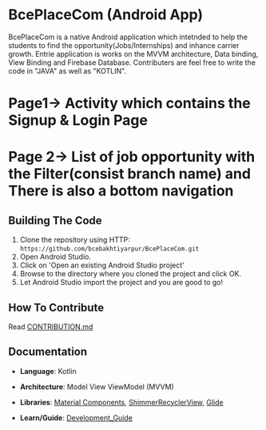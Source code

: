 # BcePlaceCom (Android App)

BcePlaceCom is a native Android application which intetnded to help the students to find the opportunity(Jobs/Internships) and inhance carrier growth. Entrie application is works on the MVVM architecture, Data binding, View Binding and Firebase Database. Contributers are feel free to write the code in "JAVA" as well as "KOTLIN". 

# Page1-> Activity which contains the Signup & Login Page
# Page 2-> List of job opportunity with the Filter(consist branch name) and There is also a bottom navigation


## Building The Code

1. Clone the repository using HTTP: `https://github.com/bcebakhtiyarpur/BcePlaceCom.git`
2. Open Android Studio.
3. Click on 'Open an existing Android Studio project'
4. Browse to the directory where you cloned the project and click OK.
5. Let Android Studio import the project and you are good to go!


## How To Contribute

Read [CONTRIBUTION.md](https://github.com/bcebakhtiyarpur/BcePlaceCom/blob/dev/CONTRIBUTION.md)

## Documentation

- **Language**: Kotlin
- **Architecture**: Model View ViewModel (MVVM)
- **Libraries**: 
[Material Components](https://github.com/material-components/material-components-android),
[ShimmerRecyclerView](https://github.com/sharish/ShimmerRecyclerView),
[Glide](https://github.com/bumptech/glide)

- **Learn/Guide**:
[Development_Guide](https://developer.android.com/guide)
